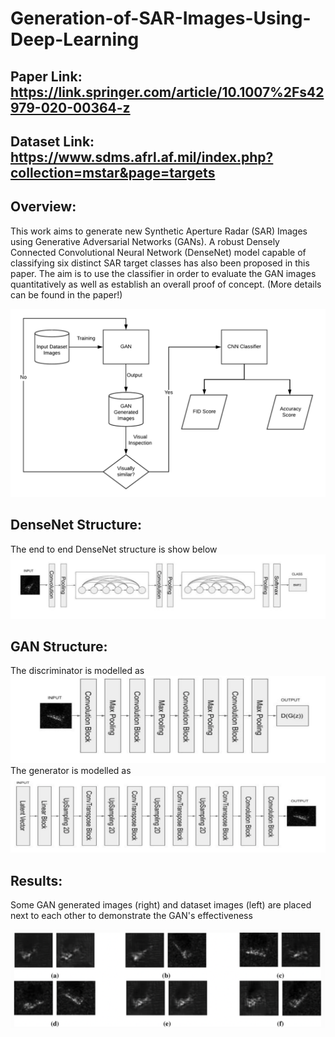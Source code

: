 # Generation-of-SAR-Images-Using-Deep-Learning

## Paper Link: https://link.springer.com/article/10.1007%2Fs42979-020-00364-z
## Dataset Link: https://www.sdms.afrl.af.mil/index.php?collection=mstar&page=targets

## Overview: 
This work aims to generate new Synthetic Aperture Radar (SAR) Images using Generative Adversarial Networks (GANs). A robust Densely Connected Convolutional Neural Network (DenseNet) model capable of classifying six distinct SAR target classes has also been proposed in this paper. The aim is to use the classifier in order to evaluate the GAN images quantitatively as well as establish an overall proof of concept. (More details can be found in the paper!)

![alt text](https://github.com/MukundSai7907/Generation-of-SAR-Images-Using-Deep-Learning/blob/main/Images/Overview.png?raw=true)

## DenseNet Structure: 
The end to end DenseNet structure is show below
![alt text](https://github.com/MukundSai7907/Generation-of-SAR-Images-Using-Deep-Learning/blob/main/Images/DENSE_NET.png?raw=true)


## GAN Structure: 
The discriminator is modelled as
![alt text](https://github.com/MukundSai7907/Generation-of-SAR-Images-Using-Deep-Learning/blob/main/Images/DIS.png?raw=true)
The generator is modelled as
![alt text](https://github.com/MukundSai7907/Generation-of-SAR-Images-Using-Deep-Learning/blob/main/Images/GEN.png?raw=true)


## Results:
Some GAN generated images (right) and dataset images (left) are placed next to each other to demonstrate the GAN's effectiveness

![alt text](https://github.com/MukundSai7907/Generation-of-SAR-Images-Using-Deep-Learning/blob/main/Images/TUR.png?raw=true)
